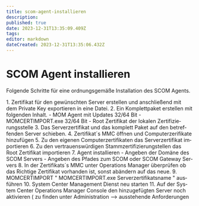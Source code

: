 ```yaml
---
title: scom-agent-installieren
description: 
published: true
date: 2023-12-31T13:35:09.409Z
tags: 
editor: markdown
dateCreated: 2023-12-31T13:35:06.432Z
---
```


# SCOM Agent installieren

Folgende Schritte für eine ordnungsgemäße Installation des SCOM Agents.

<div class="vector-body" id="bkmrk-zertifikat-f%C3%BCr-den-g"><div class="mw-body-content mw-content-ltr" dir="ltr" id="bkmrk-zertifikat-f%C3%BCr-den-g-1" lang="de"><div class="mw-parser-output">1. Zertifikat für den gewünschten Server erstellen und anschließend mit dem Private Key exportieren in eine Datei.
2. Ein Komplettpaket erstellen mit folgenden Inhalt. 
    - MOM Agent mit Updates 32/64 Bit
    - MOMCERTIMPORT.exe 32/64 Bit
    - Root Zertifikat der lokalen Zertifizierungsstelle
3. Das Serverzertifikat und das komplett Paket auf den betreffenden Server schieben.
4. Zertifikat´s MMC öffnen und Computerzerifikate hinzufügen
5. Zu den eigenen Computerzertifikaten das Serverzertifikat importieren
6. Zu den vertrauenswürdigen Stammzertifizierungstellen das Root Zertifikat importieren
7. Agent installieren 
    - Angeben der Domäne des SCOM Servers
    - Angeben des Pfades zum SCOM oder SCOM Gateway Servers
8. In der Zertifikats´s MMC unter Operations Manager überprüfen ob das Richtige Zertifikat vorhanden ist, sonst abändern auf das neue.
9. MOMCERTIMPORT " MOMCERTIMPORT.exe Serverzertifikatsname " ausführen
10. System Center Management Dienst neu starten
11. Auf der System Center Operations Manager Console den hinzugefügten Server noch aktivieren ( zu finden unter Administration --&gt; ausstehende Anforderungen

</div></div></div>